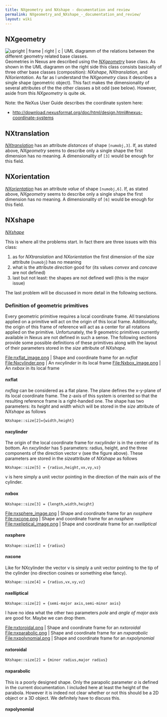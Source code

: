 ```yaml
---
title: NXgeometry and NXshape - documentation and review
permalink: NXgeometry_and_NXshape_-_documentation_and_review/
layout: wiki
---
```


NXgeometry
----------

![ upright | frame | right | c | UML diagramm of the relations between
the different geometry related base classes.
](Nxgeometry_uml.png "fig: upright | frame | right | c | UML diagramm of the relations between the different geometry related base classes. ")
Geometries in Nexus are described using the
*[NXgeometry](http://download.nexusformat.org/doc/html/classes/base_classes/NXgeometry.html)*
base class. As shown in the UML diagramm on the right side this class
consists basically of three other base classes (composition): *NXshape*,
*NXtranslation*, and *NXorientation*. As far as I understand the
*NXgeometry* class it describes a single shape (geometric object). This
fact makes the dimensionality of several attributes of the the other
classes a bit odd (see below). However, aside from this *NXgeometry* is
quite ok.

Note: the NeXus User Guide describes the coordinate system here:

-   <http://download.nexusformat.org/doc/html/design.html#nexus-coordinate-systems>

NXtranslation
-------------

*[NXtranslation](http://download.nexusformat.org/doc/html/classes/base_classes/NXtranslation.html)*
has an attribute *distances* of shape `[numobj,3]`. If, as stated above,
*NXgeometry* seems to describe only a single shape the first dimension
has no meaning. A dimensionality of `[3]` would be enough for this
field.

NXorientation
-------------

*[NXorientation](http://download.nexusformat.org/doc/html/classes/base_classes/NXorientation.html)*
has an attribute *value* of shape `[numobj,6]`. If, as stated above,
*NXgeometry* seems to describe only a single shape the first dimension
has no meaning. A dimensionality of `[6]` would be enough for this
field.

NXshape
-------

*[NXshape](http://download.nexusformat.org/doc/html/classes/base_classes/NXshape.html)*

This is where all the problems start. In fact there are three issues
with this class:

1.  as for *NXtranslation* and *NXorientation* the first dimension of
    the *size* attribute (`numobj`) has no meaning
2.  what is the attribute *direction* good for (its values *convex* and
    *concave* are not defined)
3.  last but not least: the shapes are not defined well (this is the
    major issue)

The last problem will be discussed in more detail in the following
sections.

### Definition of geometric primitives

Every geometric primitive requires a local coordinate frame. All
translations applied on a primitive will act on the origin of this local
frame. Additionally, the origin of this frame of reference will act as a
center for all rotations applied on the primitive. Unfortunately, the 9
geometric primitives currently available in Nexus are not defined in
such a sense. The following sections provide some possible definitions
of these primitives along with the layout of their parameters stored in
the *size* attribute of *NXshape*.

<File:nxflat_image.png> | Shape and coordinate frame for an *nxflat*
<File:Nxcylinder.png> | An *nxcylinder* in its local frame
<File:Nxbox_image.png> | An *nxbox* in its local frame

#### nxflat

*nxflag* can be considered as a flat plane. The plane defines the
x-y-plane of its local coordinate frame. The z-axis of this system is
oriented so that the resulting reference frame is a right-handed one.
The shape has two parameters: its *height* and *width* which will be
stored in the *size* attribute of *NXshape* as follows

`NXshape::size[2]={width,height}`

#### nxcylinder

The origin of the local coordinate frame for *nxcylinder* is in the
center of its bottom. An *nxcylinder* has 5 parameters: radius, height,
and the three components of the direction vector v (see the figure
above). These parameters are stored in the *size*attribute of *NXshape*
as follows

`NXshape::size[5] = {radius,height,vx,vy,vz}`

v is here simply a unit vector pointing in the direction of the main
axis of the cylinder.

#### nxbox

`NXshape::size[3] = {length,width,height}`

<File:nxsphere_image.png> | Shape and coordinate frame for an *nxsphere*
<File:nxcone.png> | Shape and coordinate frame for an *nxsphere*
<File:nxeliptical_image.png> | Shape and coordinate frame for an
*nxelliptical*

#### nxsphere

`NXshape::size[1] = {radius}`

#### nxcone

Like for NXcylinder the vector v is simply a unit vector pointing to the
tip of the cylinder (no direction cosines or something else fancy).

`NXshape::size[4] = {radius,vx,vy,vz}`

#### nxelliptical

`NXshape::size[2] = {semi-major axis,semi-minor axis}`

I have no idea what the other two parameters *pole* and *angle of major
axis* are good for. Maybe we can drop them.

<File:nxtoroidal.png> | Shape and coordinate frame for an *nxtoroidal*
<File:nxparabolic.png> | Shape and coordinate frame for an *nxparabolic*
<File:nxpolynomial.png> | Shape and coordinate frame for an
*nxpolynomial*

#### nxtoroidal

`NXshape::size[2] = {minor radius,major radius}`

#### nxparabolic

This is a poorly designed shape. Only the parapolic parameter *a* is
defined in the current documentation. I included here at least the
height of the parabola. However it is indeed not clear whether or not
this should be a 2D object or a 3D object. We definitely have to discuss
this.

#### nxpolynomial
